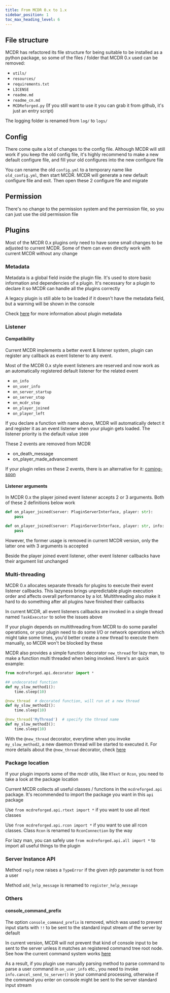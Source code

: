 ```yaml
---
title: From MCDR 0.x to 1.x
sidebar_position: 1
toc_max_heading_level: 6
---
```


## File structure

MCDR has refactored its file structure for being suitable to be installed as a python package, so some of the files / folder that MCDR 0.x used can be removed:

- `utils/`
- `resources/`
- `requirements.txt`
- `LICENSE`
- `readme.md`
- `readme_cn.md`
- `MCDReforged.py` (If you still want to use it you can grab it from github, it's just an entry script)

The logging folder is renamed from `log/` to `logs/`

## Config

There come quite a lot of changes to the config file. Although MCDR will still work if you keep the old config file, it's highly recommend to make a new default configure file, and fill your old configures into the new configure file

You can rename the old `config.yml` to a temporary name like `old_config.yml`, then start MCDR. MCDR will generate a new default configure file and exit. Then open these 2 configure file and migrate

## Permission

There's no change to the permission system and the permission file, so you can just use the old permission file

## Plugins

Most of the MCDR 0.x plugins only need to have some small changes to be adjusted to current MCDR. Some of them can even directly work with current MCDR without any change

### Metadata

Metadata is a global field inside the plugin file. It's used to store basic information and dependencies of a plugin. It's necessary for a plugin to declare it so MCDR can handle all the plugins correctly

A legacy plugin is still able to be loaded if it doesn't have the metadata field, but a warning will be shown in the console

Check [here](../plugin_dev/basic.md#metadata) for more information about plugin metadata

### Listener

#### Compatibility

Current MCDR implements a better event & listener system, plugin can register any callback as event listener to any event.

Most of the MCDR 0.x style event listeners are reserved and now work as an automatically registered default listener for the related event

- `on_info`
- `on_user_info`
- `on_server_startup`
- `on_server_stop`
- `on_mcdr_stop`
- `on_player_joined`
- `on_player_left`

If you declare a function with name above, MCDR will automatically detect it and register it as an event listener when your plugin gets loaded. The listener priority is the default value `1000`

These 2 events are removed from MCDR

- on_death_message
- on_player_made_advancement

If your plugin relies on these 2 events, there is an alternative for it: [coming-soon](#TODO)

#### Listener arguments

In MCDR 0.x the player joined event listener accepts 2 or 3 arguments. Both of these 2 definitions below work

``` python
def on_player_joined(server: PluginServerInterface, player: str):
    pass
```

``` python
def on_player_joined(server: PluginServerInterface, player: str, info: Info):
    pass
```

However, the former usage is removed in current MCDR version, only the latter one with 3 arguments is accepted

Beside the player joined event listener, other event listener callbacks have their argument list unchanged

### Multi-threading

MCDR 0.x allocates separate threads for plugins to execute their event listener callbacks. This lazyness brings unpredictable plugin execution order and affects overall performance by a lot. Multithreading also make it hard to do something after all plugins have finished their callbacks

In current MCDR, all event listeners callbacks are invoked in a single thread named `TaskExecutor` to solve the issues above

If your plugin depends on multithreading from MCDR to do some parallel operations, or your plugin need to do some I/O or network operations which might take some times, you'd better create a new thread to execute them manually, so MCDR won't be blocked by these

MCDR also provides a simple function decorator `new_thread` for lazy man, to make a function multi threaded when being invoked. Here's an quick example:

``` python
from mcdreforged.api.decorator import *

## undecorated function
def my_slow_method1():
    time.sleep(10)

@new_thread  # decorated function, will run at a new thread
def my_slow_method2():
    time.sleep(10)

@new_thread('MyThread')  # specify the thread name
def my_slow_method3():
    time.sleep(10)
```

With the `@new_thread` decorator, everytime when you invoke `my_slow_method2`, a new daemon thread will be started to executed it. For more details about the `@new_thread` decorator, check [here](../plugin_dev/api.md#new_thread)

### Package location

If your plugin imports some of the mcdr utils, like `RText` or `Rcon`, you need to take a look at the package location

Current MCDR collects all useful classes / functions in the `mcdreforged.api` package. It's recommended to import the package you want in this `api` package

Use `from mcdreforged.api.rtext import *` if you want to use all rtext classes

Use `from mcdreforged.api.rcon import *` if you want to use all rcon classes. Class `Rcon` is renamed to `RconConnection` by the way

For lazy man, you can safely use `from mcdreforged.api.all import *` to import all useful things to the plugin

### Server Instance API

Method `reply` now raises a `TypeError` if the given *info* parameter is not from a user

Method `add_help_message` is renamed to `register_help_message`

### Others

#### console_command_prefix

The option `console_command_prefix` is removed, which was used to prevent input starts with `!!` to be sent to the standard input stream of the server by default

In current version, MCDR will not prevent that kind of console input to be sent to the server unless it matches an registered command tree root node. See how the current command system works [here](../plugin_dev/command.md#workflow)

As a result, if you plugin use manually parsing method to parse command to parse a user command in `on_user_info` etc., you need to invoke `info.cancel_send_to_server()` in your command processing, otherwise if the command you enter on console might be sent to the server standard input stream
